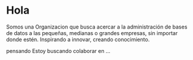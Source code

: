 # Hola

Somos una Organizacion que busca acercar a la administración de bases de datos a las pequeñas, medianas o grandes empresas, sin importar donde estén. Inspirando a innovar, creando conocimiento.

pensando Estoy buscando colaborar en ...
